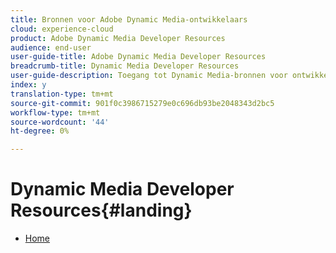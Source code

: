 ```yaml
---
title: Bronnen voor Adobe Dynamic Media-ontwikkelaars
cloud: experience-cloud
product: Adobe Dynamic Media Developer Resources
audience: end-user
user-guide-title: Adobe Dynamic Media Developer Resources
breadcrumb-title: Dynamic Media Developer Resources
user-guide-description: Toegang tot Dynamic Media-bronnen voor ontwikkelaars, zoals de Viewers Reference Guide, Image Production System API, Image Serving and Rendering API en gearchiveerde Scene7-releaseopmerkingen.
index: y
translation-type: tm+mt
source-git-commit: 901f0c3986715279e0c696db93be2048343d2bc5
workflow-type: tm+mt
source-wordcount: '44'
ht-degree: 0%

---
```



# Dynamic Media Developer Resources{#landing}

+ [Home](/help/landing/home.md)

<!--This TOC may not be necessary. Not sure, so leaving it in.
+ [Viewers Reference Guide](/help/aem-viewers-ref/home.md)
+ [IS/IR API](/help/aem-is-ir-api/home.md)
+ [IPS API](/help/aem-ips-api/c-overview.md)
+ [Image Authoring](/help/aem-ia/aem-ia-home.md)
+ Vignette Automation Module for Python{#vignette}
  + [Vignette Automation Module for Python](/help/vignette-automation-module-for-python/c-vampyhome.md)
+ [Dynamic Media Classic Release Notes](/help/s7-release-notes/home.md)
-->
